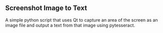 ## Screenshot Image to Text

A simple python script that uses Qt to capture an area of the screen as an image file and output a text from that image using pytesseract.

